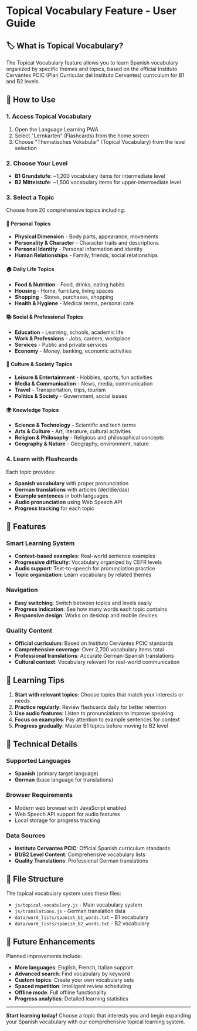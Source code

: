 # Topical Vocabulary Feature - User Guide

## 🏷️ What is Topical Vocabulary?

The Topical Vocabulary feature allows you to learn Spanish vocabulary organized by specific themes and topics, based on the official Instituto Cervantes PCIC (Plan Curricular del Instituto Cervantes) curriculum for B1 and B2 levels.

## 🚀 How to Use

### 1. Access Topical Vocabulary
1. Open the Language Learning PWA
2. Select "Lernkarten" (Flashcards) from the home screen
3. Choose "Thematisches Vokabular" (Topical Vocabulary) from the level selection

### 2. Choose Your Level
- **B1 Grundstufe**: ~1,200 vocabulary items for intermediate level
- **B2 Mittelstufe**: ~1,500 vocabulary items for upper-intermediate level

### 3. Select a Topic
Choose from 20 comprehensive topics including:

#### 🧑 Personal Topics
- **Physical Dimension** - Body parts, appearance, movements
- **Personality & Character** - Character traits and descriptions
- **Personal Identity** - Personal information and identity
- **Human Relationships** - Family, friends, social relationships

#### 🏠 Daily Life Topics
- **Food & Nutrition** - Food, drinks, eating habits
- **Housing** - Home, furniture, living spaces
- **Shopping** - Stores, purchases, shopping
- **Health & Hygiene** - Medical terms, personal care

#### 📚 Social & Professional Topics
- **Education** - Learning, schools, academic life
- **Work & Professions** - Jobs, careers, workplace
- **Services** - Public and private services
- **Economy** - Money, banking, economic activities

#### 🎯 Culture & Society Topics
- **Leisure & Entertainment** - Hobbies, sports, fun activities
- **Media & Communication** - News, media, communication
- **Travel** - Transportation, trips, tourism
- **Politics & Society** - Government, social issues

#### 🌍 Knowledge Topics
- **Science & Technology** - Scientific and tech terms
- **Arts & Culture** - Art, literature, cultural activities
- **Religion & Philosophy** - Religious and philosophical concepts
- **Geography & Nature** - Geography, environment, nature

### 4. Learn with Flashcards
Each topic provides:
- **Spanish vocabulary** with proper pronunciation
- **German translations** with articles (der/die/das)
- **Example sentences** in both languages
- **Audio pronunciation** using Web Speech API
- **Progress tracking** for each topic

## 📖 Features

### Smart Learning System
- **Context-based examples**: Real-world sentence examples
- **Progressive difficulty**: Vocabulary organized by CEFR levels
- **Audio support**: Text-to-speech for pronunciation practice
- **Topic organization**: Learn vocabulary by related themes

### Navigation
- **Easy switching**: Switch between topics and levels easily
- **Progress indication**: See how many words each topic contains
- **Responsive design**: Works on desktop and mobile devices

### Quality Content
- **Official curriculum**: Based on Instituto Cervantes PCIC standards
- **Comprehensive coverage**: Over 2,700 vocabulary items total
- **Professional translations**: Accurate German-Spanish translations
- **Cultural context**: Vocabulary relevant for real-world communication

## 🎯 Learning Tips

1. **Start with relevant topics**: Choose topics that match your interests or needs
2. **Practice regularly**: Review flashcards daily for better retention
3. **Use audio features**: Listen to pronunciations to improve speaking
4. **Focus on examples**: Pay attention to example sentences for context
5. **Progress gradually**: Master B1 topics before moving to B2 level

## 🔧 Technical Details

### Supported Languages
- **Spanish** (primary target language)
- **German** (base language for translations)

### Browser Requirements
- Modern web browser with JavaScript enabled
- Web Speech API support for audio features
- Local storage for progress tracking

### Data Sources
- **Instituto Cervantes PCIC**: Official Spanish curriculum standards
- **B1/B2 Level Content**: Comprehensive vocabulary lists
- **Quality Translations**: Professional German translations

## 📝 File Structure

The topical vocabulary system uses these files:
- `js/topical-vocabulary.js` - Main vocabulary system
- `js/translations.js` - German translation data
- `data/word_lists/spanish_b1_words.txt` - B1 vocabulary
- `data/word_lists/spanish_b2_words.txt` - B2 vocabulary

## 🚀 Future Enhancements

Planned improvements include:
- **More languages**: English, French, Italian support
- **Advanced search**: Find vocabulary by keyword
- **Custom topics**: Create your own vocabulary sets
- **Spaced repetition**: Intelligent review scheduling
- **Offline mode**: Full offline functionality
- **Progress analytics**: Detailed learning statistics

---

**Start learning today!** Choose a topic that interests you and begin expanding your Spanish vocabulary with our comprehensive topical learning system.
